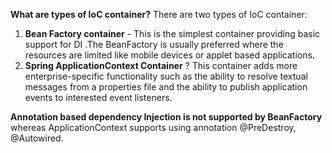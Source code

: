 **What are types of IoC container?**
There are two types of IoC container:

 1. **Bean Factory container** - This is the simplest container providing basic support for DI .The BeanFactory is usually preferred where the resources are limited like mobile devices or applet based applications.
 2. **Spring ApplicationContext Container** ? This container adds more enterprise-specific functionality such as the ability to resolve textual messages from a properties file and the ability to publish application events to interested event listeners.

**Annotation based dependency Injection is not supported by BeanFactory** whereas ApplicationContext supports using annotation @PreDestroy, @Autowired.